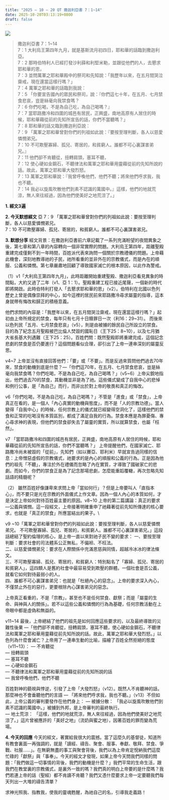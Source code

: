 ```yaml
---
title: "2025 – 10 – 20 QT 撒迦利亞書 7：1~14"
date: 2025-10-20T03:13:19+0800
draft: false
---
```




![](/images/qt.jpg)
> 撒迦利亞書 7：1~14  
> 7：1 大利烏王第四年九月，就是基斯流月初四日，耶和華的話臨到撒迦利亞。  
> 7：2 那時伯特利人已經打發沙利薛和利堅米勒，並跟從他們的人，去懇求耶和華的恩，  
> 7：3 並問萬軍之耶和華殿中的祭司和先知說：「我歷年以來，在五月間哭泣齋戒，現在還當這樣行嗎？」  
> 7：4 萬軍之耶和華的話臨到我說：  
> 7：5 「你要宣告國內的眾民和祭司，說：『你們這七十年，在五月、七月禁食悲哀，豈是絲毫向我禁食嗎？  
> 7：6 你們吃喝，不是為自己吃，為自己喝嗎？』  
> 7：7 當耶路撒冷和四圍的城邑有居民，正興盛，南地高原有人居住的時候，耶和華藉從前的先知所宣告的話，你們不當聽嗎？」  
> 7：8 耶和華的話又臨到撒迦利亞說：  
> 7：9 「萬軍之耶和華曾對你們的列祖如此說：『要按至理判斷，各人以慈愛憐憫弟兄。  
> 7：10 不可欺壓寡婦、孤兒、寄居的，和貧窮人。誰都不可心裏謀害弟兄。』  
> 7：11 他們卻不肯聽從，扭轉肩頭，塞耳不聽，  
> 7：12 使心硬如金鋼石，不聽律法和萬軍之耶和華用靈藉從前的先知所說的話。故此，萬軍之耶和華大發烈怒。  
> 7：13 萬軍之耶和華說：『我曾呼喚他們，他們不聽；將來他們呼求我，我也不聽。  
> 7：14 我必以旋風吹散他們到素不認識的萬國中。』這樣，他們的地就荒涼，無人來往經過，因為他們使美好之地荒涼了。」  



**1.  經文3遍**

**2. 今天默想經文**
亞 7：9 「萬軍之耶和華曾對你們的列祖如此說：要按至理判斷，各人以慈愛憐憫弟兄。  
7：10 不可欺壓寡婦、孤兒、寄居的，和貧窮人。誰都不可心裏謀害弟兄。 

**3. 默想分享**
經文背景：在撒迦利亞書前六章記載了一系列充滿盼望的夜間異象之後，第七章和第八章的內容轉向一個非常實際的問題。大利烏王第四年，距離聖殿重建完成僅剩不到一年時間，百姓派代表來詢問一個關於宗教禮儀的問題。上帝藉此機會，深刻地教導祂的子民，祂所看重的並非外在的宗教儀式，而是內在的順服、公義和憐憫。第七章嚴肅地回顧了導致國家滅亡的根本原因，以此作為警戒。

（1）v1「大利烏王第四年九月」，此時距離開始重建聖殿、撒迦利亞看見異象的時間點，大約又過了二年（v1、亞 1：1）。聖殿重建工程已接近尾聲，一個新的時代即將開啟。此時伯特利打發人「去懇求耶和華的恩」（v2）。伯特利在北國以色列歷史上曾是偶像崇拜的中心，如今這裡的居民前來耶路撒冷尋求屬靈的指導，這本身就帶有悔改和歸正的積極意義。

他們求問的內容是：「我歷年以來，在五月間哭泣齋戒，現在還當這樣行嗎？」起初由上帝所規定的禁食，每年只有七月十日贖罪日一次（利16：29\~31）。 而後來以色列民「五月、七月禁食悲哀」（v5），則是由被擄的餘民自己所設立的禁食。目的為了紀念五月聖殿被巴比倫人焚毀的國恥日（王下25：8\~10），以及七月猶大省長基大列遇難（王下25：25）。百姓們問：既然聖殿即將重建完成，這個記念悲劇的禁食是否仍要進行？這個問題看似合理，卻引出了上帝一連串深刻的屬靈反思。

v4\~7 上帝並沒有直接回答他們：「要」或「不要」。而是反過來質問他們過去70年來，禁食的動機到底是什麼？—「你們這70年，在五月、七月禁食悲哀，豈是絲毫向我禁食嗎？你們吃喝，不是為自己吃，為自己喝嗎？」（v5\~6）上帝尖銳地指出，他們過去70的禁食，其動機並非是為了祂。這些儀式變成了自我中心的悲悼和例行公事，是「為自己」而行，而非出於對上帝的敬畏和真正的悔改。

v6「你們吃喝，不是為自己吃，為自己喝嗎？」不管是「進食」或「禁食」，上帝真正在看的，是一個人「內心真實的動機與態度」，而不是「人的宗教功德」。當人變得「自我中心」的時候，任何宗教上的儀式就已經變得空洞化了，這樣他們的禁食和正常的吃喝沒有本質區別，都成了滿足自我的行為。禁食本應是為罪憂傷、專心尋求神的表現，但他們的禁食卻失去了屬靈的實質，所以就算禁食，也屬「枉然」。

v7 「當耶路撒冷和四圍的城邑有居民，正興盛，南地高原有人居住的時候，耶和華藉從前的先知所宣告的話，你們不當聽嗎？」   上帝提醒他們，在國家滅亡、耶路撒冷尚未被毀的「從前」，先知們（如以賽亞、耶利米）早就宣告過同樣的信息：上帝憎惡虛假的宗教儀式，祂要求的是內心的順服和公義的行為。正是因為他們的祖先「不聽」，專注於外在禮儀而忽略了內在實質，才導致了國破家亡的悲劇。而如今，你們的禁食正是為了記念那場悲劇，怎麼能重蹈覆轍，再次忽略先知話語的精髓呢？

（2） 雖然百姓好像謙卑來求問上帝「當如何行」？但是上帝要叫人「直指本心」，而不要只是光在宗教的外面儀式上作文章。因為一個人內心的本質如何，才是決定上帝如何對待百姓最主要的原因。v8\~10 上帝的第二篇講論：真正的要求—公義與憐憫。這一段經文，上帝接著明確重申了祂藉著從前先知所傳達的核心要求，也就是「真正的禁食」所應當結出的果子。\

v9 \~10「萬軍之耶和華曾對你們的列祖如此說：要按至理判斷，各人以慈愛憐憫弟兄。 不可欺壓寡婦、孤兒、寄居的，和貧窮人。誰都不可心裏謀害弟兄。」這段話總結了聖約倫理的核心，是上帝一直以來對祂子民不變的要求：
一、要按至理判斷：要求社會的司法體系公正無私，不偏袒、不枉法。  
二、以慈愛憐憫弟兄：要求在人際關係中充滿恩慈與同情，超越冷冰冰的律法條文。  
三、不可欺壓寡婦、孤兒、寄居的，和貧窮人：特別點名了「寡婦、孤兒、寄居的和貧窮人」，這四類人是舊約社會中最容易受到欺壓的群體。一個社會是否公義，就看它如何對待最弱小的人。  
四、誰都不可心裏謀害弟兄：也就是「杜絕內心的惡念」。上帝的要求深入內心，不僅禁止外在的惡行，更要根除內心謀害弟兄的惡念。 

上帝真正看重的，不是「宗教」，甚至也不是任何禁食、獻祭；而是「屬靈的生命、與神與人的關係」。若不以這些公義和憐憫的行為為基礎，任何宗教活動在上帝眼中都是虛偽和無益的。

v11\~14 最後，上帝總結了他們的祖先是如何回應這些要求的，以及最終導致的災難性後果 —「他們卻不肯聽從，扭轉肩頭，塞耳不聽，使心硬如金鋼石，不聽律法和萬軍之耶和華用靈藉從前先知所說的話。故此，萬軍之耶和華大發烈怒。」以色列為什麼會滅亡？上帝用了一連串生動的比喻，描繪了百姓全然拒絕的態度（v11\~13）：
— 不肯聽從  
— 扭轉肩頭  
— 塞耳不聽  
— 心硬如金鋼石  
— 不聽律法和萬軍之耶和華用靈藉從前的先知所說的話  
— 我曾呼喚他們，他們不聽

百姓對神的藐視與悖逆，引發了上帝「大發烈怒」（v12）。既然人不肯聽神的話，那麼神也不會垂聽他們的言語 — 「將來他們呼求我，我也不聽。」（v13）不但如此，上帝公義的審判要發作在他們身上：
— 被擄分散： 「我必以旋風吹散他們到素不認識的萬國中。」被擄到外邦，是上帝審判的最終執行。  
— 地土荒涼： 「這樣，他們的地就荒涼，無人來往經過，因為他們使美好之地荒涼了。」這片曾被應許的「美好之地」（流奶與蜜之地），因著百姓的罪而變為荒場。

**4. 今天的回應**
今天的經文，著實給我很大的震撼。當了這麼久的基督徒，知道所有教會裏面一再強調的，就是「讀經、禱告、聚會、服事、奉獻、敬拜、禁食、爭戰、社服……」。在無窮無盡的事工與聚會背後，我們以為上帝肯定悅納我們這麼忙碌的「獻祭」與「事奉」。今天的經文才發現，如果上帝今天問我們同樣的問題：「我們做這一切事情的背後，我們的動機是什麼？」我們平常的生命生活，跟我們在教堂裏的宗教儀式，是裏外一致的嗎？我們真的明白上帝要的是什麼嗎？我們若連上帝的話（聖經）都不肯讀不肯聽？我們又憑什麼要求上帝一定要聽我們每天列出一大堆的禱告清單？

求神光照我、指教我，使我的靈魂甦醒，為祂自己的名，引導我走義路！
